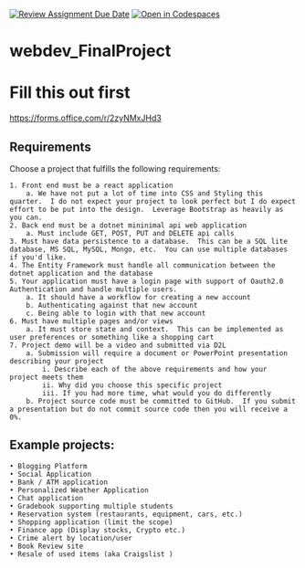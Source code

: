 [![Review Assignment Due Date](https://classroom.github.com/assets/deadline-readme-button-22041afd0340ce965d47ae6ef1cefeee28c7c493a6346c4f15d667ab976d596c.svg)](https://classroom.github.com/a/qbAOVmAh)
[![Open in Codespaces](https://classroom.github.com/assets/launch-codespace-2972f46106e565e64193e422d61a12cf1da4916b45550586e14ef0a7c637dd04.svg)](https://classroom.github.com/open-in-codespaces?assignment_repo_id=19418491)
# webdev_FinalProject

# Fill this out first
https://forms.office.com/r/2zyNMxJHd3

## Requirements
Choose a project that fulfills the following requirements:

	1. Front end must be a react application
 		a. We have not put a lot of time into CSS and Styling this quarter.  I do not expect your project to look perfect but I do expect effort to be put into the design.  Leverage Bootstrap as heavily as you can.
	2. Back end must be a dotnet mininimal api web application
		a. Must include GET, POST, PUT and DELETE api calls
	3. Must have data persistence to a database.  This can be a SQL lite database, MS SQL, MySQL, Mongo, etc.  You can use multiple databases if you'd like. 
	4. The Entity Framework must handle all communication between the dotnet application and the database
	5. Your application must have a login page with support of Oauth2.0 Authentication and handle multiple users.
		a. It should have a workflow for creating a new account
		b. Authenticating against that new account
		c. Being able to login with that new account
	6. Must have multiple pages and/or views
 		a. It must store state and context.  This can be implemented as user preferences or something like a shopping cart
	7. Project demo will be a video and submitted via D2L
		a. Submission will require a document or PowerPoint presentation describing your project
			i. Describe each of the above requirements and how your project meets them
			ii. Why did you choose this specific project
			iii. If you had more time, what would you do differently
		b. Project source code must be committed to GitHub.  If you submit a presentation but do not commit source code then you will receive a 0%.  


## Example projects:
	• Blogging Platform
 	• Social Application
	• Bank / ATM application
	• Personalized Weather Application
	• Chat application
	• Gradebook supporting multiple students
	• Reservation system (restaurants, equipment, cars, etc.)
	• Shopping application (limit the scope)
	• Finance app (Display stocks, Crypto etc.)
	• Crime alert by location/user
	• Book Review site
	• Resale of used items (aka Craigslist )
 
